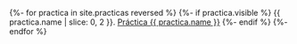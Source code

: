 
{%- for practica in site.practicas reversed %}
  {%- if practica.visible %}
{{ practica.name | slice: 0, 2  }}.  <a href="{{ practica.url }}">Práctica {{ practica.name }}</a>
  {%- endif %}
{%- endfor %}

